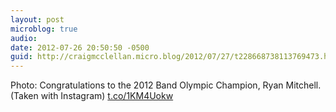 ```yaml
---
layout: post
microblog: true
audio: 
date: 2012-07-26 20:50:50 -0500
guid: http://craigmcclellan.micro.blog/2012/07/27/t228668738113769473.html
---
```

Photo: Congratulations to the 2012 Band Olympic Champion, Ryan Mitchell. (Taken with Instagram) [t.co/1KM4Uokw](http://t.co/1KM4Uokw)

